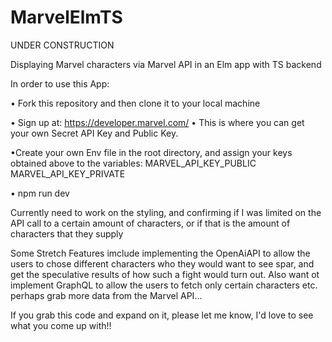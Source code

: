 # MarvelElmTS

UNDER CONSTRUCTION

Displaying Marvel characters via Marvel API in an Elm app with TS backend


In order to use this App:

• Fork this repository and then clone it to your local machine

• Sign up at: https://developer.marvel.com/
• This is where you can get your own Secret API Key and Public Key.

•Create your own Env file in the root directory, and assign your keys obtained above to the variables: MARVEL_API_KEY_PUBLIC MARVEL_API_KEY_PRIVATE

• npm run dev

Currently need to work on the styling, and confirming if I was limited on the API call to a certain amount of characters, or if that is the amount of characters that they supply

Some Stretch Features imclude implementing the OpenAiAPI to allow the users to chose different characters who they would want to see spar, and get the speculative results of how such a fight would turn out. Also want ot implement GraphQL to allow the users to fetch only certain characters etc. perhaps grab more data from the Marvel API...

If you grab this code and expand on it, please let me know, I'd love to see what you come up with!!